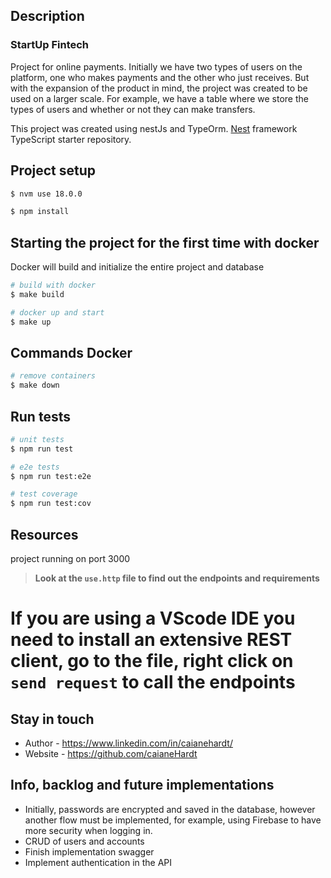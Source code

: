 ## Description
### StartUp Fintech
Project for online payments. 
Initially we have two types of users on the platform, one who makes payments and the other who just receives. But with the expansion of the product in mind, the project was created to be used on a larger scale. For example, we have a table where we store the types of users and whether or not they can make transfers.


This project was created using nestJs and TypeOrm.
[Nest](https://github.com/nestjs/nest) framework TypeScript starter repository.

## Project setup
```bash
$ nvm use 18.0.0
```

```bash
$ npm install
```

## Starting the project for the first time with docker
Docker will build and initialize the entire project and database

```bash
# build with docker
$ make build

# docker up and start 
$ make up
```

## Commands Docker

```bash
# remove containers
$ make down 
```

## Run tests

```bash
# unit tests
$ npm run test

# e2e tests
$ npm run test:e2e

# test coverage
$ npm run test:cov
```

## Resources
project running on port 3000

> **Look at the `use.http` file to find out the endpoints and requirements**

# If you are using a VScode IDE you need to install an extensive REST client, go to the file, right click on `send request` to call the endpoints

## Stay in touch

- Author - https://www.linkedin.com/in/caianehardt/
- Website - https://github.com/caianeHardt


## Info, backlog and future implementations
- Initially, passwords are encrypted and saved in the database, however another flow must be implemented, for example, using Firebase to have more security when logging in.
- CRUD of users and accounts
- Finish implementation swagger
- Implement authentication in the API


